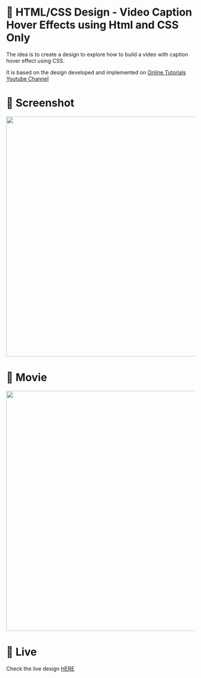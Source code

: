 # 🎨 HTML/CSS Design - Video Caption Hover Effects using Html and CSS Only 

The idea is to create a design to explore how to build a video with caption hover effect using CSS. 

It is based on the design developed and implemented  on [Online Tutorials Youtube Channel](https://www.youtube.com/watch?v=Qf3pza8ZhcA)


# 📸 Screenshot
<img src="https://storage.googleapis.com/rfribeiro-css/video-gallery-02/presentation.png" width="640">


# 🎥 Movie
<img src="https://storage.googleapis.com/rfribeiro-css/video-gallery-02/presentation.gif" width="640">

# 🚀 Live

Check the live design [HERE](https://storage.googleapis.com/rfribeiro-css/video-gallery-02/index.html)